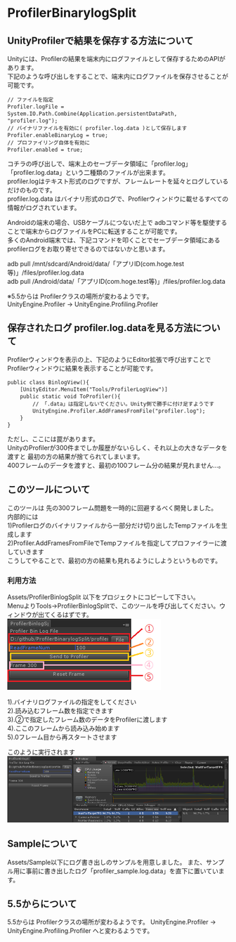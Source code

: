 # ProfilerBinarylogSplit
## UnityProfilerで結果を保存する方法について

Unityには、Profilerの結果を端末内にログファイルとして保存するためのAPIがあります。  
下記のような呼び出しをすることで、端末内にログファイルを保存させることが可能です。

    // ファイルを指定
    Profiler.logFile = System.IO.Path.Combine(Application.persistentDataPath, "profiler.log");
    // バイナリファイルを有効に( profiler.log.data )として保存します
    Profiler.enableBinaryLog = true;
    // プロファイリング自体を有効に
    Profiler.enabled = true;

コチラの呼び出しで、端末上のセーブデータ領域に「profiler.log」「profiler.log.data」という二種類のファイルが出来ます。  
profiler.logはテキスト形式のログですが、フレームレートを延々とログしているだけのものです。  
profiler.log.data はバイナリ形式のログで、Profilerウィンドウに載せるすべての情報がログされています。  


Androidの端末の場合、USBケーブルにつないだ上で adbコマンド等を駆使することで端末からログファイルをPCに転送することが可能です。  
多くのAndroid端末では、下記コマンドを叩くことでセーブデータ領域にある profilerログをお取り寄せできるのではないかと思います。

 adb pull /mnt/sdcard/Android/data/「アプリID(com.hoge.test等)」/files/profiler.log.data  
 adb pull /Android/data/「アプリID(com.hoge.test等)」/files/profiler.log.data  

※5.5からは Profilerクラスの場所が変わるようです。  
UnityEngine.Profiler -> UnityEngine.Profiling.Profiler

## 保存されたログ profiler.log.dataを見る方法について
Profilerウィンドウを表示の上、下記のようにEditor拡張で呼び出すことでProfilerウィンドウに結果を表示することが可能です。

    public class BinlogView(){
        [UnityEditor.MenuItem("Tools/ProfilerLogView")]
        public static void ToProfiler(){
            // 「.data」は指定しないでください。Unity側で勝手に付け足すようです
            UnityEngine.Profiler.AddFramesFromFile("profiler.log");  
        }
    }

ただし、ここには罠があります。  
UnityのProfilerが300件までしか履歴がないらしく、それ以上の大きなデータを渡すと 最初の方の結果が捨てられてしまいます。  
400フレームのデータを渡すと、最初の100フレーム分の結果が見れません…。

## このツールについて
このツールは 先の300フレーム問題を一時的に回避するべく開発しました。  
内部的には  
1)Profilerログのバイナリファイルから一部分だけ切り出したTempファイルを生成します  
2)Profiler.AddFramesFromFileでTempファイルを指定してプロファイラーに渡していきます  
こうしてやることで、最初の方の結果も見れるようにしようというものです。  

### 利用方法
Assets/ProfilerBinlogSplit 以下をプロジェクトにコピーして下さい。  
MenuよりTools->ProfilerBinlogSplitで、このツールを呼び出してください。ウィンドウが出てくるはずです。  
![Alt text](/doc/img/ProfilerSplit.png)

1).バイナリログファイルの指定をしてください  
2).読み込むフレーム数を指定できます  
3).②で指定したフレーム数のデータをProfilerに渡します  
4).ここのフレームから読み込み始めます  
5).0フレーム目から再スタートさせます  

このように実行されます  
![Alt text](/doc/img/Execute.png)

## Sampleについて
Assets/Sample以下にログ書き出しのサンプルを用意しました。
また、サンプル用に事前に書き出したログ「profiler_sample.log.data」を直下に置いています。

## 5.5からについて
5.5からは Profilerクラスの場所が変わるようです。 
UnityEngine.Profiler -> UnityEngine.Profiling.Profiler へと変わるようです。
